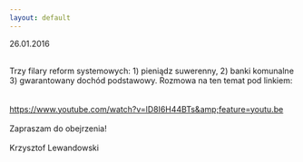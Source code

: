```yaml
---
layout: default
---
```


<!--227-->
26.01.2016<div><br></div><div>Trzy filary reform systemowych: 1) pieniądz suwerenny, 2) banki komunalne 3) gwarantowany dochód podstawowy. Rozmowa na ten temat pod linkiem:</div><div><br></div><div><br></div><div><a href="https://www.youtube.com/watch?v=lD8I6H44BTs&amp;feature=youtu.be" title="3 filary reform" target="">https://www.youtube.com/watch?v=lD8I6H44BTs&amp;feature=youtu.be</a><br></div><div><br></div><div>Zapraszam do obejrzenia!</div><div><br></div><div>Krzysztof Lewandowski</div>